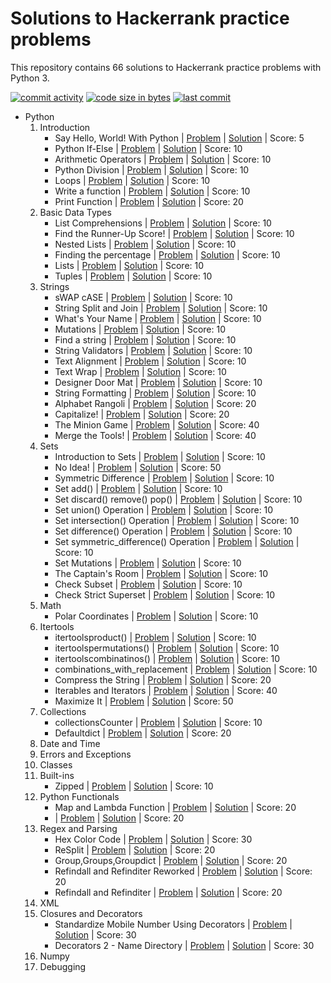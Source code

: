 
# Solutions to Hackerrank practice problems
This repository contains 66 solutions to Hackerrank practice problems with Python 3.


[![commit activity](https://img.shields.io/github/commit-activity/y/yoshikakbudto/hackerrank.svg)](https://github.com/yoshikakbudto/hackerrank)
[![code size in bytes](https://img.shields.io/github/languages/code-size/yoshikakbudto/hackerrank.svg)](https://github.com/yoshikakbudto/hackerrank) 
[![last commit](https://img.shields.io/github/last-commit/yoshikakbudto/hackerrank.svg)](https://github.com/yoshikakbudto/hackerrank) 

- Python
    01. Introduction
        - Say Hello, World! With Python | [Problem](https://www.hackerrank.com/challenges/py-hello-world/problem) | [Solution](https://github.com/yoshikakbudto/hackerrank/blob/master/Python/01.%20Introduction/001.%20Say%20Hello,%20World!%20With%20Python.py) | Score: 5
        - Python If-Else | [Problem](https://www.hackerrank.com/challenges/py-if-else/problem) | [Solution](https://github.com/yoshikakbudto/hackerrank/blob/master/Python/01.%20Introduction/002.%20Python%20If-Else.py) | Score: 10
        - Arithmetic Operators | [Problem](https://www.hackerrank.com/challenges/python-arithmetic-operators/problem) | [Solution](https://github.com/yoshikakbudto/hackerrank/blob/master/Python/01.%20Introduction/003.%20Arithmetic%20Operators.py) | Score: 10
        - Python Division | [Problem](https://www.hackerrank.com/challenges/python-division/problem) | [Solution](https://github.com/yoshikakbudto/hackerrank/blob/master/Python/01.%20Introduction/004.%20Python%20Division.py) | Score: 10
        - Loops | [Problem](https://www.hackerrank.com/challenges/python-loops/problem) | [Solution](https://github.com/yoshikakbudto/hackerrank/blob/master/Python/01.%20Introduction/005.%20Loops.py) | Score: 10
        - Write a function | [Problem](https://www.hackerrank.com/challenges/write-a-function/problem) | [Solution](https://github.com/yoshikakbudto/hackerrank/blob/master/Python/01.%20Introduction/006.%20Write%20a%20function.py) | Score: 10
        - Print Function | [Problem](https://www.hackerrank.com/challenges/python-print/problem) | [Solution](https://github.com/yoshikakbudto/hackerrank/blob/master/Python/01.%20Introduction/007.%20Print%20Function.py) | Score: 20
    02. Basic Data Types
        - List Comprehensions | [Problem](https://www.hackerrank.com/challenges/list-comprehensions/problem) | [Solution](https://github.com/yoshikakbudto/hackerrank/blob/master/Python/02.%20Basic%20Data%20Types/001.%20List%20Comprehensions.py) | Score: 10
        - Find the Runner-Up Score! | [Problem](https://www.hackerrank.com/challenges/find-second-maximum-number-in-a-list/problem) | [Solution](https://github.com/yoshikakbudto/hackerrank/blob/master/Python/02.%20Basic%20Data%20Types/002.%20Find%20the%20Runner-Up%20Score!.py) | Score: 10
        - Nested Lists | [Problem](https://www.hackerrank.com/challenges/nested-list/problem) | [Solution](https://github.com/yoshikakbudto/hackerrank/blob/master/Python/02.%20Basic%20Data%20Types/003.%20Nested%20Lists.py) | Score: 10
        - Finding the percentage | [Problem](https://www.hackerrank.com/challenges/finding-the-percentage/problem) | [Solution](https://github.com/yoshikakbudto/hackerrank/blob/master/Python/02.%20Basic%20Data%20Types/004.%20Finding%20the%20percentage.py) | Score: 10
        - Lists | [Problem](https://www.hackerrank.com/challenges/python-lists/problem) | [Solution](https://github.com/yoshikakbudto/hackerrank/blob/master/Python/02.%20Basic%20Data%20Types/005.%20Lists.py) | Score: 10
        - Tuples | [Problem](https://www.hackerrank.com/challenges/python-tuples/problem) | [Solution](https://github.com/yoshikakbudto/hackerrank/blob/master/Python/02.%20Basic%20Data%20Types/006.%20Tuples.py) | Score: 10
    03. Strings
        - sWAP cASE | [Problem](https://www.hackerrank.com/challenges/swap-case/problem) | [Solution](https://github.com/yoshikakbudto/hackerrank/blob/master/Python/03.%20Strings/001.%20sWAP%20cASE.py) | Score: 10
        - String Split and Join | [Problem](https://www.hackerrank.com/challenges/python-string-split-and-join/problem) | [Solution](https://github.com/yoshikakbudto/hackerrank/blob/master/Python/03.%20Strings/002.%20String%20Split%20and%20Join.py) | Score: 10
        - What's Your Name | [Problem](https://www.hackerrank.com/challenges/whats-your-name/problem) | [Solution](https://github.com/yoshikakbudto/hackerrank/blob/master/Python/03.%20Strings/003.%20What's%20Your%20Name.py) | Score: 10
        - Mutations | [Problem](https://www.hackerrank.com/challenges/python-mutations/problem) | [Solution](https://github.com/yoshikakbudto/hackerrank/blob/master/Python/03.%20Strings/004.%20Mutations.py) | Score: 10
        - Find a string | [Problem](https://www.hackerrank.com/challenges/find-a-string/problem) | [Solution](https://github.com/yoshikakbudto/hackerrank/blob/master/Python/03.%20Strings/005.%20Find%20a%20string.py) | Score: 10
        - String Validators | [Problem](https://www.hackerrank.com/challenges/string-validators/problem) | [Solution](https://github.com/yoshikakbudto/hackerrank/blob/master/Python/03.%20Strings/006.%20String%20Validators.py) | Score: 10
        - Text Alignment | [Problem](https://www.hackerrank.com/challenges/text-alignment/problem) | [Solution](https://github.com/yoshikakbudto/hackerrank/blob/master/Python/03.%20Strings/007.%20Text%20Alignment.py) | Score: 10
        - Text Wrap | [Problem](https://www.hackerrank.com/challenges/text-wrap/problem) | [Solution](https://github.com/yoshikakbudto/hackerrank/blob/master/Python/03.%20Strings/008.%20Text%20Wrap.py) | Score: 10
        - Designer Door Mat | [Problem](https://www.hackerrank.com/challenges/designer-door-mat/problem) | [Solution](https://github.com/yoshikakbudto/hackerrank/blob/master/Python/03.%20Strings/009.%20Designer%20Door%20Mat.py) | Score: 10
        - String Formatting | [Problem](https://www.hackerrank.com/challenges/python-string-formatting/problem) | [Solution](https://github.com/yoshikakbudto/hackerrank/blob/master/Python/03.%20Strings/010.%20String%20Formatting.py) | Score: 10
        - Alphabet Rangoli | [Problem](https://www.hackerrank.com/challenges/alphabet-rangoli/problem) | [Solution](https://github.com/yoshikakbudto/hackerrank/blob/master/Python/03.%20Strings/011.%20Alphabet%20Rangoli.py) | Score: 20
        - Capitalize! | [Problem](https://www.hackerrank.com/challenges/capitalize/problem) | [Solution](https://github.com/yoshikakbudto/hackerrank/blob/master/Python/03.%20Strings/012.%20Capitalize!.py) | Score: 20
        - The Minion Game | [Problem](https://www.hackerrank.com/challenges/the-minion-game/problem) | [Solution](https://github.com/yoshikakbudto/hackerrank/blob/master/Python/03.%20Strings/013.%20The%20Minion%20Game.py) | Score: 40
        - Merge the Tools!  | [Problem](https://www.hackerrank.com/challenges/merge-the-tools/problem) | [Solution](https://github.com/yoshikakbudto/hackerrank/blob/master/Python/03.%20Strings/014.%20Merge%20the%20Tools!%20.py) | Score: 40
    04. Sets
        - Introduction to Sets | [Problem](https://www.hackerrank.com/challenges/py-introduction-to-sets/problem) | [Solution](https://github.com/yoshikakbudto/hackerrank/blob/master/Python/04.%20Sets/001.%20Introduction%20to%20Sets.py) | Score: 10
        - No Idea! | [Problem](https://www.hackerrank.com/challenges/no-idea/problem) | [Solution](https://github.com/yoshikakbudto/hackerrank/blob/master/Python/04.%20Sets/002.%20No%20Idea!.py) | Score: 50
        - Symmetric Difference | [Problem](https://www.hackerrank.com/challenges/symmetric-difference/problem) | [Solution](https://github.com/yoshikakbudto/hackerrank/blob/master/Python/04.%20Sets/003.%20Symmetric%20Difference.py) | Score: 10
        - Set add() | [Problem](https://www.hackerrank.com/challenges/py-set-add/problem) | [Solution](https://github.com/yoshikakbudto/hackerrank/blob/master/Python/04.%20Sets/004.%20Set%20add().py) | Score: 10
        - Set discard() remove() pop() | [Problem](https://www.hackerrank.com/challenges/py-set-discard-remove-pop/problem) | [Solution](https://github.com/yoshikakbudto/hackerrank/blob/master/Python/04.%20Sets/005.%20Set%20discard()%20remove()%20pop().py) | Score: 10
        - Set union() Operation | [Problem](https://www.hackerrank.com/challenges/py-set-union/problem) | [Solution](https://github.com/yoshikakbudto/hackerrank/blob/master/Python/04.%20Sets/006.%20Set%20union()%20Operation.py) | Score: 10
        - Set intersection() Operation | [Problem](https://www.hackerrank.com/challenges/py-set-intersection-operation/problem) | [Solution](https://github.com/yoshikakbudto/hackerrank/blob/master/Python/04.%20Sets/007.%20Set%20intersection()%20Operation.py) | Score: 10
        - Set difference() Operation | [Problem](https://www.hackerrank.com/challenges/py-set-difference-operation/problem) | [Solution](https://github.com/yoshikakbudto/hackerrank/blob/master/Python/04.%20Sets/008.%20Set%20difference()%20Operation.py) | Score: 10
        - Set symmetric_difference() Operation | [Problem](https://www.hackerrank.com/challenges/py-set-symmetric-difference-operation/problem) | [Solution](https://github.com/yoshikakbudto/hackerrank/blob/master/Python/04.%20Sets/009.%20Set%20symmetric_difference()%20Operation.py) | Score: 10
        - Set Mutations | [Problem](https://www.hackerrank.com/challenges/py-set-mutations/problem) | [Solution](https://github.com/yoshikakbudto/hackerrank/blob/master/Python/04.%20Sets/010.%20Set%20Mutations.py) | Score: 10
        - The Captain's Room | [Problem](https://www.hackerrank.com/challenges/py-the-captains-room/problem) | [Solution](https://github.com/yoshikakbudto/hackerrank/blob/master/Python/04.%20Sets/011.%20The%20Captain's%20Room.py) | Score: 10
        - Check Subset | [Problem](https://www.hackerrank.com/challenges/py-check-subset/problem) | [Solution](https://github.com/yoshikakbudto/hackerrank/blob/master/Python/04.%20Sets/012.%20Check%20Subset.py) | Score: 10
        - Check Strict Superset | [Problem](https://www.hackerrank.com/challenges/py-check-strict-superset/problem) | [Solution](https://github.com/yoshikakbudto/hackerrank/blob/master/Python/04.%20Sets/013.%20Check%20Strict%20Superset.py) | Score: 10
    05. Math
        - Polar Coordinates | [Problem](https://www.hackerrank.com/challenges/polar-coordinates/problem) | [Solution](https://github.com/yoshikakbudto/hackerrank/blob/master/Python/05.%20Math/001.%20Polar%20Coordinates.py) | Score: 10
    06. Itertools
        - itertoolsproduct() | [Problem](https://www.hackerrank.com/challenges/itertools-product/problem) | [Solution](https://github.com/yoshikakbudto/hackerrank/blob/master/Python/06.%20Itertools/001.%20itertools.product().py) | Score: 10
        - itertoolspermutations() | [Problem](https://www.hackerrank.com/challenges/itertools-permutations/problem) | [Solution](https://github.com/yoshikakbudto/hackerrank/blob/master/Python/06.%20Itertools/002.%20itertools.permutations().py) | Score: 10
        - itertoolscombinatinos() | [Problem](https://www.hackerrank.com/challenges/itertools-combinations/problem) | [Solution](https://github.com/yoshikakbudto/hackerrank/blob/master/Python/06.%20Itertools/003.%20itertools.combinatinos().py) | Score: 10
        - combinations_with_replacement | [Problem](https://www.hackerrank.com/challenges/itertools-combinations-with-replacement/problem) | [Solution](https://github.com/yoshikakbudto/hackerrank/blob/master/Python/06.%20Itertools/004.%20combinations_with_replacement.py) | Score: 10
        - Compress the String | [Problem](https://www.hackerrank.com/challenges/compress-the-string/problem) | [Solution](https://github.com/yoshikakbudto/hackerrank/blob/master/Python/06.%20Itertools/005.%20Compress%20the%20String.py) | Score: 20
        - Iterables and Iterators | [Problem](https://www.hackerrank.com/challenges/iterables-and-iterators/problem) | [Solution](https://github.com/yoshikakbudto/hackerrank/blob/master/Python/06.%20Itertools/006.%20Iterables%20and%20Iterators.py) | Score: 40
        -  Maximize It | [Problem](https://www.hackerrank.com/challenges/maximize-it/problem) | [Solution](https://github.com/yoshikakbudto/hackerrank/blob/master/Python/06.%20Itertools/007.%20%20Maximize%20It.py) | Score: 50
    07. Collections
        - collectionsCounter | [Problem](https://www.hackerrank.com/challenges/collections-counter/problem) | [Solution](https://github.com/yoshikakbudto/hackerrank/blob/master/Python/07.%20Collections/002.%20collections.Counter.py) | Score: 10
        - Defaultdict | [Problem](https://www.hackerrank.com/challenges/defaultdict-tutorial/problem) | [Solution](https://github.com/yoshikakbudto/hackerrank/blob/master/Python/07.%20Collections/003.%20Defaultdict.py) | Score: 20
    08. Date and Time
    09. Errors and Exceptions
    10. Classes
    11. Built-ins
        - Zipped | [Problem](https://www.hackerrank.com/challenges/zipped/problem) | [Solution](https://github.com/yoshikakbudto/hackerrank/blob/master/Python/11.%20Built-ins/001.%20Zipped.py) | Score: 10
    12. Python Functionals
        - Map and Lambda Function | [Problem](https://www.hackerrank.com/challenges/map-and-lambda-expression/problem) | [Solution](https://github.com/yoshikakbudto/hackerrank/blob/master/Python/12.%20Python%20Functionals/001.%20Map%20and%20Lambda%20Function.py) | Score: 20
        -  | [Problem](https://www.hackerrank.com/challenges/validate-list-of-email-address-with-filter/problem) | [Solution](https://github.com/yoshikakbudto/hackerrank/blob/master/Python/12.%20Python%20Functionals/002%20Validating%20Email%20Addresses%20With%20a%20Filter.py) | Score: 20
    13. Regex and Parsing
        - Hex Color Code | [Problem](https://www.hackerrank.com/challenges/hex-color-code/problem) | [Solution](https://github.com/yoshikakbudto/hackerrank/blob/master/Python/13.%20Regex%20and%20Parsing/002.%20Hex%20Color%20Code.py) | Score: 30
        - ReSplit | [Problem](https://www.hackerrank.com/challenges/re-split/problem) | [Solution](https://github.com/yoshikakbudto/hackerrank/blob/master/Python/13.%20Regex%20and%20Parsing/003.%20Re.Split.py) | Score: 20
        - Group,Groups,Groupdict | [Problem](https://www.hackerrank.com/challenges/re-group-groups/problem) | [Solution](https://github.com/yoshikakbudto/hackerrank/blob/master/Python/13.%20Regex%20and%20Parsing/004.%20Group,Groups,Groupdict.py) | Score: 20
        - Refindall and Refinditer  Reworked | [Problem](https://www.hackerrank.com/challenges/re-findall-re-finditer/problem) | [Solution](https://github.com/yoshikakbudto/hackerrank/blob/master/Python/13.%20Regex%20and%20Parsing/005.%20Re.findall%20and%20Re.finditer%20%20Reworked.py) | Score: 20
        - Refindall and Refinditer | [Problem](https://www.hackerrank.com/challenges/re-findall-re-finditer/problem) | [Solution](https://github.com/yoshikakbudto/hackerrank/blob/master/Python/13.%20Regex%20and%20Parsing/005.%20Re.findall%20and%20Re.finditer.py) | Score: 20
    14. XML
    15. Closures and Decorators
        - Standardize Mobile Number Using Decorators | [Problem](https://www.hackerrank.com/challenges/standardize-mobile-number-using-decorators/problem) | [Solution](https://github.com/yoshikakbudto/hackerrank/blob/master/Python/15.%20Closures%20and%20Decorators/001.%20Standardize%20Mobile%20Number%20Using%20Decorators.py) | Score: 30
        - Decorators 2 - Name Directory | [Problem](https://www.hackerrank.com/challenges/decorators-2-name-directory/problem) | [Solution](https://github.com/yoshikakbudto/hackerrank/blob/master/Python/15.%20Closures%20and%20Decorators/002.%20Decorators%202%20-%20Name%20Directory.py) | Score: 30
    16. Numpy
    17. Debugging

